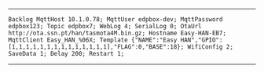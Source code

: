 <hr>


```Backlog MqttHost 10.1.0.78; MqttUser edpbox-dev; MqttPassword edpbox123; Topic edpbox7; WebLog 4; SerialLog 0; OtaUrl http://ota.ssn.pt/han/tasmota4M.bin.gz; Hostname Easy-HAN-EB7; MqttClient Easy_HAN_%06X; Template {"NAME":"Easy HAN","GPIO":[1,1,1,1,1,1,1,1,1,1,1,1,1,1],"FLAG":0,"BASE":18}; WifiConfig 2; SaveData 1; Delay 200; Restart 1; ``` 


<hr>



